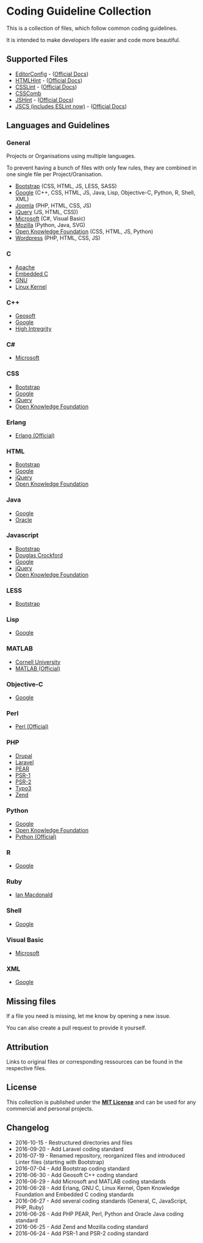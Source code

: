 # Coding Guideline Collection

This is a collection of files, which follow common coding guidelines.

It is intended to make developers life easier and code more beautiful.


## Supported Files

 * [EditorConfig](http://editorconfig.org/) - ([Official Docs](https://github.com/editorconfig/editorconfig/wiki/EditorConfig-Properties))
 * [HTMLHint](http://htmlhint.com/) - ([Official Docs](https://github.com/yaniswang/HTMLHint/wiki/Rules))
 * [CSSLint](http://csslint.net/) - ([Official Docs](https://github.com/CSSLint/csslint/wiki/Rules))
 * [CSSComb](http://csscomb.com/)
 * [JSHint](http://jshint.com/) - ([Official Docs](http://jshint.com/docs/))
 * [JSCS (includes ESLint now)](http://jscs.info/) - ([Official Docs](http://jscs.info/rules))


## Languages and Guidelines

### General
Projects or Organisations using multiple languages.

To prevent having a bunch of files with only few rules, they are combined in one single file per Project/Oranisation.

 * [Bootstrap](https://github.com/tomlutzenberger/coding-guideline-collection/blob/master/bootstrap/) (CSS, HTML, JS, LESS, SASS)
 * [Google](https://github.com/tomlutzenberger/coding-guideline-collection/blob/master/google/) (C++, CSS, HTML, JS, Java, Lisp, Objective-C, Python, R, Shell, XML)
 * [Joomla](https://github.com/tomlutzenberger/coding-guideline-collection/blob/master/joomla/) (PHP, HTML, CSS, JS)
 * [jQuery](https://github.com/tomlutzenberger/coding-guideline-collection/blob/master/jquery/) (JS, HTML, CSS))
 * [Microsoft](https://github.com/tomlutzenberger/coding-guideline-collection/blob/master/microsoft/) (C#, Visual Basic)
 * [Mozilla](https://github.com/tomlutzenberger/coding-guideline-collection/blob/master/mozilla/) (Python, Java, SVG)
 * [Open Knowledge Foundation](https://github.com/tomlutzenberger/coding-guideline-collection/blob/master/open-knowledge-foundation/) (CSS, HTML, JS, Python)
 * [Wordpress](https://github.com/tomlutzenberger/coding-guideline-collection/blob/master/wordpress/) (PHP, HTML, CSS, JS)

### C
 * [Apache](https://github.com/tomlutzenberger/coding-guideline-collection/blob/master/apache-c/)
 * [Embedded C](https://github.com/tomlutzenberger/coding-guideline-collection/blob/master/embedded-c/)
 * [GNU](https://github.com/tomlutzenberger/coding-guideline-collection/blob/master/gnu-c/)
 * [Linux Kernel](https://github.com/tomlutzenberger/coding-guideline-collection/blob/master/linux-kernel/)

### C++
 * [Geosoft](https://github.com/tomlutzenberger/coding-guideline-collection/blob/master/geosoft-c%2B%2B/)
 * [Google](https://github.com/tomlutzenberger/coding-guideline-collection/blob/master/google/)
 * [High Intregrity](https://github.com/tomlutzenberger/coding-guideline-collection/blob/master/high-intregrity-c%2B%2B/)

### C#
 * [Microsoft](https://github.com/tomlutzenberger/coding-guideline-collection/blob/master/microsoft/)

### CSS
 * [Bootstrap](https://github.com/tomlutzenberger/coding-guideline-collection/blob/master/bootstrap/)
 * [Google](https://github.com/tomlutzenberger/coding-guideline-collection/blob/master/google/)
 * [jQuery](https://github.com/tomlutzenberger/coding-guideline-collection/blob/master/jquery/)
 * [Open Knowledge Foundation](https://github.com/tomlutzenberger/coding-guideline-collection/blob/master/open-knowledge-foundation/)

### Erlang
 * [Erlang (Official)](https://github.com/tomlutzenberger/coding-guideline-collection/blob/master/erlang-official/)

### HTML
 * [Bootstrap](https://github.com/tomlutzenberger/coding-guideline-collection/blob/master/bootstrap/)
 * [Google](https://github.com/tomlutzenberger/coding-guideline-collection/blob/master/google/)
 * [jQuery](https://github.com/tomlutzenberger/coding-guideline-collection/blob/master/jquery/)
 * [Open Knowledge Foundation](https://github.com/tomlutzenberger/coding-guideline-collection/blob/master/open-knowledge-foundation/)

### Java
 * [Google](https://github.com/tomlutzenberger/coding-guideline-collection/blob/master/google/)
 * [Oracle](https://github.com/tomlutzenberger/coding-guideline-collection/blob/master/java-oracle/)

### Javascript
 * [Bootstrap](https://github.com/tomlutzenberger/coding-guideline-collection/blob/master/bootstrap/)
 * [Douglas Crockford](https://github.com/tomlutzenberger/coding-guideline-collection/blob/master/javascript-douglas-crockford/)
 * [Google](https://github.com/tomlutzenberger/coding-guideline-collection/blob/master/google/)
 * [jQuery](https://github.com/tomlutzenberger/coding-guideline-collection/blob/master/jquery/)
 * [Open Knowledge Foundation](https://github.com/tomlutzenberger/coding-guideline-collection/blob/master/open-knowledge-foundation/)

### LESS
 * [Bootstrap](https://github.com/tomlutzenberger/coding-guideline-collection/blob/master/bootstrap/)

### Lisp
 * [Google](https://github.com/tomlutzenberger/coding-guideline-collection/blob/master/google/)

### MATLAB
 * [Cornell University](https://github.com/tomlutzenberger/coding-guideline-collection/blob/master/matlab-cornell-university/)
 * [MATLAB (Official)](https://github.com/tomlutzenberger/coding-guideline-collection/blob/master/matlab-official/)

### Objective-C
 * [Google](https://github.com/tomlutzenberger/coding-guideline-collection/blob/master/google/)

### Perl
 * [Perl (Official)](https://github.com/tomlutzenberger/coding-guideline-collection/blob/master/perl-official/)

### PHP
 * [Drupal](https://github.com/tomlutzenberger/coding-guideline-collection/blob/master/drupal/)
 * [Laravel](https://github.com/tomlutzenberger/coding-guideline-collection/blob/master/laravel/)
 * [PEAR](https://github.com/tomlutzenberger/coding-guideline-collection/blob/master/php-pear/)
 * [PSR-1](https://github.com/tomlutzenberger/coding-guideline-collection/blob/master/php-psr-1/)
 * [PSR-2](https://github.com/tomlutzenberger/coding-guideline-collection/blob/master/php-psr-2/)
 * [Typo3](https://github.com/tomlutzenberger/coding-guideline-collection/blob/master/typo3/)
 * [Zend](https://github.com/tomlutzenberger/coding-guideline-collection/blob/master/zend/)

### Python
 * [Google](https://github.com/tomlutzenberger/coding-guideline-collection/blob/master/google/)
 * [Open Knowledge Foundation](https://github.com/tomlutzenberger/coding-guideline-collection/blob/master/open-knowledge-foundation/)
 * [Python (Official)](https://github.com/tomlutzenberger/coding-guideline-collection/blob/master/python-official/)

### R
 * [Google](https://github.com/tomlutzenberger/coding-guideline-collection/blob/master/google/)

### Ruby
 * [Ian Macdonald](https://github.com/tomlutzenberger/coding-guideline-collection/blob/master/ruby-ian-macdonald/)

### Shell
 * [Google](https://github.com/tomlutzenberger/coding-guideline-collection/blob/master/google/)

### Visual Basic
 * [Microsoft](https://github.com/tomlutzenberger/coding-guideline-collection/blob/master/microsoft/)

### XML
 * [Google](https://github.com/tomlutzenberger/coding-guideline-collection/blob/master/google/)


## Missing files

If a file you need is missing, let me know by opening a new issue.

You can also create a pull request to provide it yourself.


## Attribution

Links to original files or corresponding ressources can be found in the respective files.


## License

This collection is published under the **[MIT License](LICENSE)** and can be used for any commercial and personal projects.


## Changelog

 * 2016-10-15 - Restructured directories and files
 * 2016-09-20 - Add Laravel coding standard
 * 2016-07-19 - Renamed repository, reorganized files and introduced Linter files (starting with Bootstrap)
 * 2016-07-04 - Add Bootstrap coding standard
 * 2016-06-30 - Add Geosoft C++ coding standard
 * 2016-06-29 - Add Microsoft and MATLAB coding standards
 * 2016-06-28 - Add Erlang, GNU C, Linux Kernel, Open Knowledge Foundation and Embedded C coding standards
 * 2016-06-27 - Add several coding standards (General, C, JavaScript, PHP, Ruby)
 * 2016-06-26 - Add PHP PEAR, Perl, Python and Oracle Java coding standard
 * 2016-06-25 - Add Zend and Mozilla coding standard
 * 2016-06-24 - Add PSR-1 and PSR-2 coding standard
